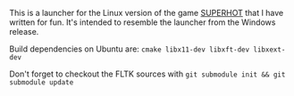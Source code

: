 This is a launcher for the Linux version of the game [SUPERHOT](http://superhotgame.com/) that I have written for fun.
It's intended to resemble the launcher from the Windows release.

Build dependencies on Ubuntu are: `cmake libx11-dev libxft-dev libxext-dev`

Don't forget to checkout the FLTK sources with `git submodule init && git submodule update`

